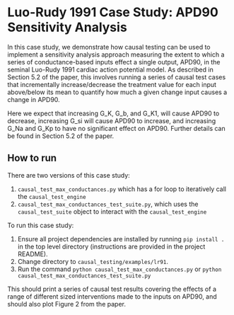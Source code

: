 # Luo-Rudy 1991 Case Study: APD90 Sensitivity Analysis
In this case study, we demonstrate how causal testing can be used to implement a sensitivity analysis approach measuring the
extent to which a series of conductance-based inputs effect a single output, APD90, in the seminal Luo-Rudy 1991
cardiac action potential model. As described in Section 5.2 of the paper, this involves running a series of causal test
cases that incrementally increase/decrease the treatment value for each input above/below its mean to quantify how much
a given change input causes a change in APD90.

Here we expect that increasing G_K, G_b, and G_K1, will cause APD90 to decrease, increasing G_si will
cause APD90 to increase, and increasing G_Na and G_Kp to have no significant effect on APD90. Further details
can be found in Section 5.2 of the paper.

## How to run
There are two versions of this case study:
1. `causal_test_max_conductances.py` which has a for loop to iteratively call the `causal_test_engine`
2. `causal_test_max_conductances_test_suite.py`, which uses the `causal_test_suite` object to interact with the `causal_test_engine`

To run this case study:
1. Ensure all project dependencies are installed by running `pip install .` in the top level directory
   (instructions are provided in the project README).
2. Change directory to `causal_testing/examples/lr91`.
3. Run the command `python causal_test_max_conductances.py` or `python causal_test_max_conductances_test_suite.py`

This should print a series of causal test results covering the effects of a range of different sized interventions made
to the inputs on APD90, and should also plot Figure 2 from the paper.